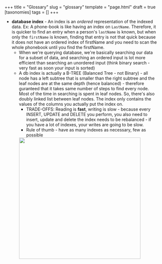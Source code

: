 +++
title = "Glossary"
slug = "glossary"
template = "page.html"
draft = true
[taxonomies]
tags = []
+++


- **database index** - An index is an *ordered* representation of the indexed data. Ex: A phone-book is like having an index on `LastName`. Therefore, it is quicker to find an entry when a person's `lastName` is known, but when only the `firstName` is known, finding that entry is not that quick because it does not have an ordered index of firstName and you need to scan the whole phonebook until you find the firstName.
  - When we're querying database, we're basically searching our data for a subset of data, and searching an ordered input is lot more efficient than searching an unordered input (think binary search - very fast as soon your input is sorted)
  - A db index is actually a B-TREE (Balanced Tree - not Binary) - all node has a left subtree that is smaller than the right subtree and the leaf nodes are at the same depth (hence balanced) - therefore guranteed that it takes same number of steps to find every node. Most of the time in searching is spent in leaf nodes. So, there's also doubly linked list between leaf nodes. The index only contains the values of the columns you actually put the index on.
    - TRADE-OFFS: Reading is **fast**, writing is slow - because every INSERT, UPDATE and DELETE you perform, you also need to insert, update and delete the index needs to be rebalanced - if you have a lot of indexes, your writes are going to be slow.
    - Rule of thumb - have as many indexes as necessary, few as possible
    <img src="https://snipboard.io/j9gN8w.jpg" width="400">
